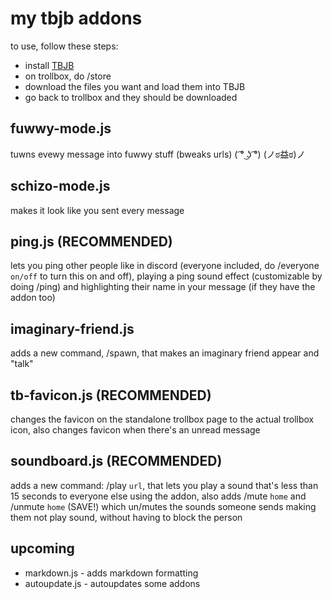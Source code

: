 # my tbjb addons
to use, follow these steps:
- install [TBJB](https://github.com/BenSav8/tbjb-tampermonkey)
- on trollbox, do /store
- download the files you want and load them into TBJB
- go back to trollbox and they should be downloaded

## fuwwy-mode.js

tuwns evewy message into fuwwy stuff (bweaks urls) ( ͡° ͜ʖ ͡°) (ノಠ益ಠ)ノ

## schizo-mode.js

makes it look like you sent every message

## ping.js (RECOMMENDED)

lets you ping other people like in discord (everyone included, do /everyone `on/off` to turn this on and off), playing a ping sound effect (customizable by doing /ping) and highlighting their name in your message (if they have the addon too)

## imaginary-friend.js

adds a new command, /spawn, that makes an imaginary friend appear and "talk"

## tb-favicon.js (RECOMMENDED)

changes the favicon on the standalone trollbox page to the actual trollbox icon, also changes favicon when there's an unread message

## soundboard.js (RECOMMENDED)

adds a new command: /play `url`, that lets you play a sound that's less than 15 seconds to everyone else using the addon, also adds /mute `home` and /unmute `home` (SAVE!) which un/mutes the sounds someone sends making them not play sound, without having to block the person

## upcoming
- markdown.js - adds markdown formatting
- autoupdate.js - autoupdates some addons
